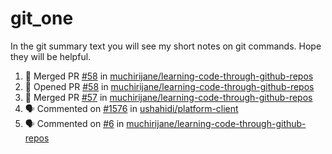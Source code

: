 # git_one
In the git summary text you will see my short notes on git commands. Hope they will be helpful.

<!--START_SECTION:activity-->
1. 🎉 Merged PR [#58](https://github.com/muchirijane/learning-code-through-github-repos/pull/58) in [muchirijane/learning-code-through-github-repos](https://github.com/muchirijane/learning-code-through-github-repos)
2. 💪 Opened PR [#58](https://github.com/muchirijane/learning-code-through-github-repos/pull/58) in [muchirijane/learning-code-through-github-repos](https://github.com/muchirijane/learning-code-through-github-repos)
3. 🎉 Merged PR [#57](https://github.com/muchirijane/learning-code-through-github-repos/pull/57) in [muchirijane/learning-code-through-github-repos](https://github.com/muchirijane/learning-code-through-github-repos)
4. 🗣 Commented on [#1576](https://github.com/ushahidi/platform-client/issues/1576) in [ushahidi/platform-client](https://github.com/ushahidi/platform-client)
5. 🗣 Commented on [#6](https://github.com/muchirijane/learning-code-through-github-repos/issues/6) in [muchirijane/learning-code-through-github-repos](https://github.com/muchirijane/learning-code-through-github-repos)
<!--END_SECTION:activity-->

